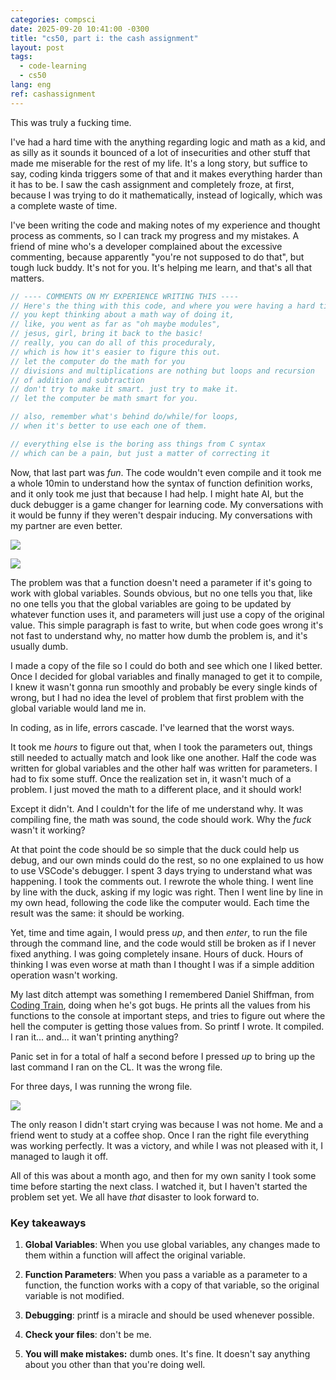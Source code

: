 ```yaml
---
categories: compsci
date: 2025-09-20 10:41:00 -0300
title: "cs50, part i: the cash assignment"
layout: post
tags:
  - code-learning
  - cs50
lang: eng
ref: cashassignment
---
```

This was truly a fucking time.

I've had a hard time with the anything regarding logic and math as a kid, and as silly as it sounds it bounced of a lot of insecurities and other stuff that made me miserable for the rest of my life. It's a long story, but suffice to say, coding kinda triggers some of that and it makes everything harder than it has to be. I saw the cash assignment and completely froze, at first, because I was trying to do it mathematically, instead of logically, which was a complete waste of time.

I've been writing the code and making notes of my experience and thought process as comments, so I can track my progress and my mistakes. A friend of mine who's a developer complained about the excessive commenting, because apparently "you're not supposed to do that", but tough luck buddy. It's not for you. It's helping me learn, and that's all that matters.

```c
// ---- COMMENTS ON MY EXPERIENCE WRITING THIS ----
// Here's the thing with this code, and where you were having a hard time:
// you kept thinking about a math way of doing it,
// like, you went as far as "oh maybe modules",
// jesus, girl, bring it back to the basic!
// really, you can do all of this proceduraly,
// which is how it's easier to figure this out.
// let the computer do the math for you
// divisions and multiplications are nothing but loops and recursion
// of addition and subtraction
// don't try to make it smart. just try to make it.
// let the computer be math smart for you.

// also, remember what's behind do/while/for loops,
// when it's better to use each one of them.

// everything else is the boring ass things from C syntax
// which can be a pain, but just a matter of correcting it
```

Now, that last part was *fun*. The code wouldn't even compile and it took me a whole 10min to understand how the syntax of function definition works, and it only took me just that because I had help. I might hate AI, but the duck debugger is a game changer for learning code. My conversations with it would be funny if they weren't despair inducing. My conversations with my partner are even better.

![](https://i.ibb.co/WWPDqTCp/Screenshot-2025-05-27-at-17-30-42.png)

![](https://i.ibb.co/yB7ZR7Z7/Screenshot-2025-05-27-at-17-23-25.png)

The problem was that a function doesn't need a parameter if it's going to work with global variables. Sounds obvious, but no one tells you that, like no one tells you that the global variables are going to be updated by whatever function uses it, and parameters will just use a copy of the original value. This simple paragraph is fast to write, but when code goes wrong it's not fast to understand why, no matter how dumb the problem is, and it's usually dumb.

I made a copy of the file so I could do both and see which one I liked better. Once I decided for global variables and finally managed to get it to compile, I knew it wasn't gonna run smoothly and probably be every single kinds of wrong, but I had no idea the level of problem that first problem with the global variable would land me in.

In coding, as in life, errors cascade. I've learned that the worst ways.

It took me *hours* to figure out that, when I took the parameters out, things still needed to actually match and look like one another. Half the code was written for global variables and the other half was written for parameters. I had to fix some stuff. Once the realization set in, it wasn't much of a problem. I just moved the math to a different place, and it should work!

Except it didn't. And I couldn't for the life of me understand why. It was compiling fine, the math was sound, the code should work. Why the *fuck* wasn't it working?

At that point the code should be so simple that the duck could help us debug, and our own minds could do the rest, so no one explained to us how to use VSCode's debugger. I spent 3 days trying to understand what was happening. I took the comments out. I rewrote the whole thing. I went line by line with the duck, asking if my logic was right. Then I went line by line in my own head, following the code like the computer would. Each time the result was the same: it should be working.

Yet, time and time again, I would press *up*, and then *enter*, to run the file through the command line, and the code would still be broken as if I never fixed anything. I was going completely insane. Hours of duck. Hours of thinking I was even worse at math than I thought I was if a simple addition operation wasn't working. 

My last ditch attempt was something I remembered Daniel Shiffman, from [Coding Train](https://thecodingtrain.com), doing when he's got bugs. He prints all the values from his functions to the console at important steps, and tries to figure out where the hell the computer is getting those values from. So printf I wrote. It compiled. I ran it... and... it wan't printing anything?

Panic set in for a total of half a second before I pressed *up* to bring up the last command I ran on the CL. It was the wrong file.

For three days, I was running the wrong file.

![](https://i.ibb.co/NRVKDsL/Screenshot-2025-06-20-at-18-03-16.png)

The only reason I didn't start crying was because I was not home. Me and a friend went to study at a coffee shop. Once I ran the right file everything was working perfectly. It was a victory, and while I was not pleased with it, I managed to laugh it off.

All of this was about a month ago, and then for my own sanity I took some time before starting the next class. I watched it, but I haven't started the problem set yet. We all have *that* disaster to look forward to. 

### Key takeaways

1. **Global Variables**: When you use global variables, any changes made to them within a function will affect the original variable.

2. **Function Parameters**: When you pass a variable as a parameter to a function, the function works with a copy of that variable, so the original variable is not modified.

3. **Debugging**: printf is a miracle and should be used whenever possible.

4. **Check your files**: don't be me.

5. **You will make mistakes:** dumb ones. It's fine. It doesn't say anything about you other than that you're doing well.


